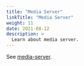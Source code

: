 ```yaml
---
title: "Media Server"
linkTitle: "Media Server"
weight: 11
date: 2021-08-12
description: >
  Learn about media server.
---
```

See [media-server](https://github.com/brpc/media-server).